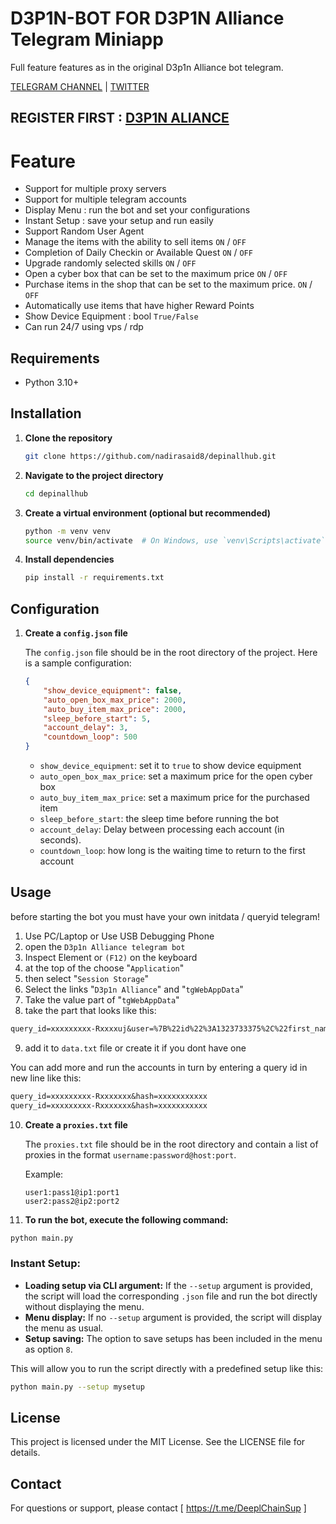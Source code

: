 # D3P1N-BOT FOR D3P1N Alliance Telegram Miniapp

Full feature features as in the original D3p1n Alliance bot telegram.

[TELEGRAM CHANNEL](https://t.me/Deeplchain) | [TWITTER](https://x.com/itsjaw_real)

## REGISTER FIRST : [D3P1N ALIANCE](https://t.me/DePIN_Alliance_Bot?start=P8YJYaETWS)

# Feature 
  - Support for multiple proxy servers
  - Support for multiple telegram accounts
  - Display Menu : run the bot and set your configurations 
  - Instant Setup : save your setup and run easily 
  - Support Random User Agent 
  - Manage the items with the ability to sell items `ON` / `OFF`
  - Completion of Daily Checkin or Available Quest `ON` / `OFF`
  - Upgrade randomly selected skills `ON` / `OFF`
  - Open a cyber box that can be set to the maximum price `ON` / `OFF`
  - Purchase items in the shop that can be set to the maximum price. `ON` / `OFF`
  - Automatically use items that have higher Reward Points 
  - Show Device Equipment : bool `True/False`
  - Can run 24/7 using vps / rdp

## Requirements

- Python 3.10+

## Installation

1. **Clone the repository**

    ```bash
    git clone https://github.com/nadirasaid8/depinallhub.git
    ```

2. **Navigate to the project directory**

    ```bash
    cd depinallhub
    ```

3. **Create a virtual environment (optional but recommended)**

    ```bash
    python -m venv venv
    source venv/bin/activate  # On Windows, use `venv\Scripts\activate`
    ```

4. **Install dependencies**

    ```bash
    pip install -r requirements.txt
    ```

## Configuration

1. **Create a `config.json` file**

    The `config.json` file should be in the root directory of the project. Here is a sample configuration:

    ```json
    {
        "show_device_equipment": false,
        "auto_open_box_max_price": 2000,
        "auto_buy_item_max_price": 2000,
        "sleep_before_start": 5,
        "account_delay": 3,
        "countdown_loop": 500
    }

    ```
    - `show_device_equipment`: set it to `true` to show device equipment 
    - `auto_open_box_max_price`: set a maximum price for the open cyber box
    - `auto_buy_item_max_price`: set a maximum price for the purchased item
    - `sleep_before_start`: the sleep time before running the bot 
    - `account_delay`: Delay between processing each account (in seconds).
    - `countdown_loop`: how long is the waiting time to return to the first account

## Usage
before starting the bot you must have your own initdata / queryid telegram!

1. Use PC/Laptop or Use USB Debugging Phone
2. open the `D3p1n Alliance telegram bot`
3. Inspect Element or `(F12)` on the keyboard
4. at the top of the choose "`Application`" 
5. then select "`Session Storage`" 
6. Select the links "`D3p1n Alliance`" and "`tgWebAppData`"
7. Take the value part of "`tgWebAppData`"
8. take the part that looks like this: 

```txt 
query_id=xxxxxxxxx-Rxxxxuj&user=%7B%22id%22%3A1323733375%2C%22first_name%22%3A%22xxxx%22%2C%22last_name%22%3A%22%E7%9A%BF%20xxxxxx%22%2C%22username%22%3A%22xxxxx%22%2C%22language_code%22%3A%22id%22%2C%22allows_write_to_pm%22%3Atrue%7D&auth_date=xxxxx&hash=xxxxxxxxxxxxxxxxxxxxxxxxxxxxxxxxxxxxxxxxxxxxxxxxxxxxxxxxxxxxxx
```
9. add it to `data.txt` file or create it if you dont have one


You can add more and run the accounts in turn by entering a query id in new line like this:
```txt
query_id=xxxxxxxxx-Rxxxxxxx&hash=xxxxxxxxxxx
query_id=xxxxxxxxx-Rxxxxxxx&hash=xxxxxxxxxxx
```

10. **Create a `proxies.txt` file**

    The `proxies.txt` file should be in the root directory and contain a list of proxies in the format `username:password@host:port`.

    Example:

    ```
    user1:pass1@ip1:port1
    user2:pass2@ip2:port2
    ```

11. **To run the bot, execute the following command:**

```bash
python main.py
```

### Instant Setup:
- **Loading setup via CLI argument:** If the `--setup` argument is provided, the script will load the corresponding `.json` file and run the bot directly without displaying the menu.
- **Menu display:** If no `--setup` argument is provided, the script will display the menu as usual.
- **Setup saving:** The option to save setups has been included in the menu as option `8`.

This will allow you to run the script directly with a predefined setup like this:

```bash
python main.py --setup mysetup
```

## License
This project is licensed under the MIT License. See the LICENSE file for details.

## Contact
For questions or support, please contact [ https://t.me/DeeplChainSup ]
